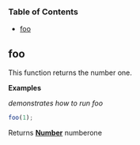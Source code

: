 <!-- Generated by documentation.js. Update this documentation by updating the source code. -->

### Table of Contents

-   [foo](#foo)

## foo

This function returns the number one.

**Examples**

_demonstrates how to run foo_

```javascript
foo(1);
```

Returns **[Number](https://developer.mozilla.org/en-US/docs/Web/JavaScript/Reference/Global_Objects/Number)** numberone
